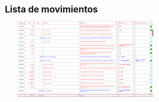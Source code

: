 # Lista de movimientos

<figure><img src="../../../../../../.gitbook/assets/imagen (243).png" alt=""><figcaption></figcaption></figure>
